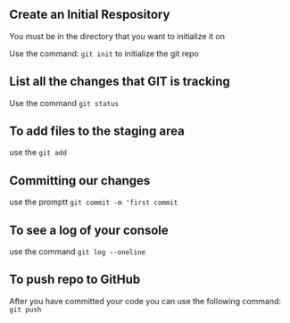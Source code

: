 ## Create an Initial Respository
You must be in the directory that you want to initialize it on

Use the command: `git init` to initialize the git repo

## List all the changes that GIT is tracking

Use the command `git status`

## To add files to the staging area 

use the `git add`

## Committing our changes 

use the promptt `git commit -m 'first commit`

## To see a log of your console

use the command `git log --oneline`

## To push repo to GitHub

After you have committed your code you can use the following command:
`git push`